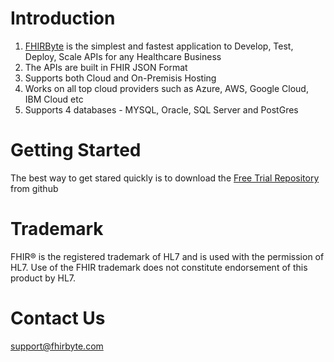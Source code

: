 # Introduction
<ol>
  <li> <a href="www.fhirbyte.com">FHIRByte</a> is the simplest and fastest application to Develop, Test, Deploy, Scale APIs for any Healthcare Business </li>
  <li> The APIs are built in FHIR JSON Format </li>
  <li> Supports both Cloud and On-Premisis Hosting </li>
  <li> Works on all top cloud providers such as Azure, AWS, Google Cloud, IBM Cloud etc</li>
  <li> Supports 4 databases - MYSQL, Oracle, SQL Server and PostGres
</ol>

# Getting Started
The best way to get stared quickly is to download the <a href="https://github.com/fhirbyte/fhirbyte-free-trial">Free Trial Repository</a> from github

# Trademark
FHIR® is the registered trademark of HL7 and is used with the permission of HL7. Use of the FHIR trademark does not constitute endorsement of this product by HL7.
# Contact Us
support@fhirbyte.com
